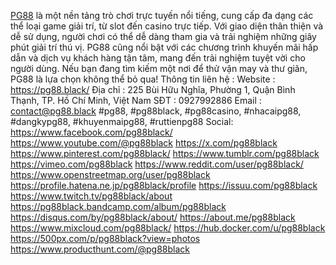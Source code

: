 [PG88](https://pg88.black/) là một nền tảng trò chơi trực tuyến nổi tiếng, cung cấp đa dạng các thể loại game giải trí, từ slot đến casino trực tiếp. Với giao diện thân thiện và dễ sử dụng, người chơi có thể dễ dàng tham gia và trải nghiệm những giây phút giải trí thú vị. PG88 cũng nổi bật với các chương trình khuyến mãi hấp dẫn và dịch vụ khách hàng tận tâm, mang đến trải nghiệm tuyệt vời cho người dùng. Nếu bạn đang tìm kiếm một nơi để thử vận may và thư giãn, PG88 là lựa chọn không thể bỏ qua!
Thông tin liên hệ :
Website : https://pg88.black/
Địa chỉ : 225 Bùi Hữu Nghĩa, Phường 1, Quận Bình Thạnh, TP. Hồ Chí Minh, Việt Nam
SĐT : 0927992886
Email : contact@pg88.black
#pg88, #pg88black, #pg88casino, #nhacaipg88, #dangkypg88, #khuyenmaipg88, #ruttienpg88
Social:
https://www.facebook.com/pg88black/
https://www.youtube.com/@pg88black
https://x.com/pg88black
https://www.pinterest.com/pg88black/
https://www.tumblr.com/pg88black
https://vimeo.com/pg88black
https://www.reddit.com/user/pg88black/
https://www.openstreetmap.org/user/pg88black
https://profile.hatena.ne.jp/pg88black/profile
https://issuu.com/pg88black
https://www.twitch.tv/pg88black/about
https://pg88black.bandcamp.com/album/pg88black
https://disqus.com/by/pg88black/about/
https://about.me/pg88black
https://www.mixcloud.com/pg88black/
https://hub.docker.com/u/pg88black
https://500px.com/p/pg88black?view=photos
https://www.producthunt.com/@pg88black
